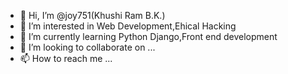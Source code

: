 - 👋 Hi, I’m @joy751(Khushi Ram B.K.)
- 👀 I’m interested in Web Development,Ehical Hacking
- 🌱 I’m currently learning Python Django,Front end development
- 💞️ I’m looking to collaborate on ...
- 📫 How to reach me ...

<!---
joy751/joy751 is a ✨ special ✨ repository because its `README.md` (this file) appears on your GitHub profile.
You can click the Preview link to take a look at your changes.
--->
